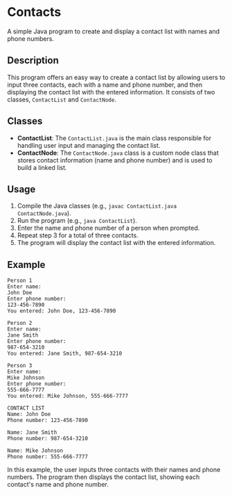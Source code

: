 # Contacts

A simple Java program to create and display a contact list with names and phone numbers.

## Description

This program offers an easy way to create a contact list by allowing users to input three contacts, each with a name and phone number, and then displaying the contact list with the entered information. It consists of two classes, `ContactList` and `ContactNode`.

## Classes

- **ContactList**: The `ContactList.java` is the main class responsible for handling user input and managing the contact list.
- **ContactNode**: The `ContactNode.java` class is a custom node class that stores contact information (name and phone number) and is used to build a linked list.

## Usage

1. Compile the Java classes (e.g., `javac ContactList.java ContactNode.java`).
2. Run the program (e.g., `java ContactList`).
3. Enter the name and phone number of a person when prompted.
4. Repeat step 3 for a total of three contacts.
5. The program will display the contact list with the entered information.

## Example

```plaintext
Person 1
Enter name:
John Doe
Enter phone number:
123-456-7890
You entered: John Doe, 123-456-7890

Person 2
Enter name:
Jane Smith
Enter phone number:
987-654-3210
You entered: Jane Smith, 987-654-3210

Person 3
Enter name:
Mike Johnson
Enter phone number:
555-666-7777
You entered: Mike Johnson, 555-666-7777

CONTACT LIST
Name: John Doe
Phone number: 123-456-7890

Name: Jane Smith
Phone number: 987-654-3210

Name: Mike Johnson
Phone number: 555-666-7777
```

In this example, the user inputs three contacts with their names and phone numbers. The program then displays the contact list, showing each contact's name and phone number.
